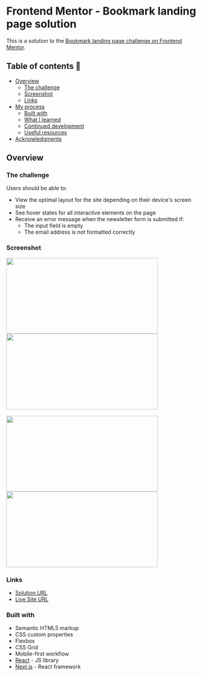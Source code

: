 # Frontend Mentor - Bookmark landing page solution

This is a solution to the [Bookmark landing page challenge on Frontend Mentor](https://www.frontendmentor.io/challenges/bookmark-landing-page-5d0b588a9edda32581d29158). 


## Table of contents 📑

- [Overview](#overview)
  - [The challenge](#the-challenge)
  - [Screenshot](#screenshot)
  - [Links](#links)
- [My process](#my-process)
  - [Built with](#built-with)
  - [What I learned](#what-i-learned)
  - [Continued development](#continued-development)
  - [Useful resources](#useful-resources)
- [Acknowledgments](#acknowledgments)

## Overview

### The challenge

Users should be able to:

- View the optimal layout for the site depending on their device's screen size
- See hover states for all interactive elements on the page
- Receive an error message when the newsletter form is submitted if:
  - The input field is empty
  - The email address is not formatted correctly

### Screenshot

<div>
  <img src='https://user-images.githubusercontent.com/86069194/158265280-a9c19721-7cf1-47b4-b31d-897058b61e50.jpg' width='400px' height='200px' align='center'/>
  <img src='https://user-images.githubusercontent.com/86069194/158265289-922af3ed-8e3e-41f9-a4a1-80d00250d499.jpg' width='400px' height='200px' align='center'/>
</div>
<br>
<div>
  <img src='https://user-images.githubusercontent.com/86069194/158265294-eb47091e-41d2-4794-86cb-70fa47aefbc0.jpg' width='400px' height='200px'/>
  <img src='https://user-images.githubusercontent.com/86069194/158265298-7050d6d1-4dda-42f2-843c-ed41c09d1557.jpg' width='400px' height='200px'/>
</div>


### Links

- [Solution URL](https://www.frontendmentor.io/solutions/css-react-html-grid-andflex-styles-Cw-8Jh9Mg)
- [Live Site URL](https://front-end-challenge-mu.vercel.app/)


### Built with

- Semantic HTML5 markup
- CSS custom properties
- Flexbox
- CSS Grid
- Mobile-first workflow
- [React](https://reactjs.org/) - JS library
- [Next.js](https://nextjs.org/) - React framework




